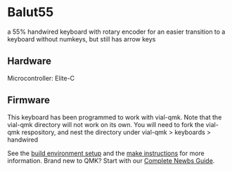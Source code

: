 # Balut55
a 55% handwired keyboard with rotary encoder
for an easier transition to a keyboard without numkeys, but still has arrow keys

## Hardware
Microcontroller: Elite-C

## Firmware
This keyboard has been programmed to work with vial-qmk. Note that the vial-qmk directory will not work on its own. You will need to fork the vial-qmk respository, and nest the directory under vial-qmk > keyboards > handwired

See the [build environment setup](https://docs.qmk.fm/#/getting_started_build_tools) and the [make instructions](https://docs.qmk.fm/#/getting_started_make_guide) for more information. Brand new to QMK? Start with our [Complete Newbs Guide](https://docs.qmk.fm/#/newbs).
